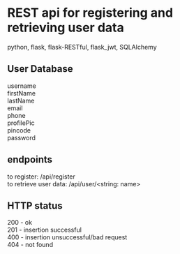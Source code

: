 # REST api for registering and retrieving user data
python, flask, flask-RESTful, flask_jwt, SQLAlchemy

## User Database
username  
firstName  
lastName  
email  
phone  
profilePic  
pincode  
password  

## endpoints
to register: /api/register  
to retrieve user data: /api/user/<string: name>  

## HTTP status
200 - ok  
201 - insertion successful  
400 - insertion unsuccessful/bad request  
404 - not found  
